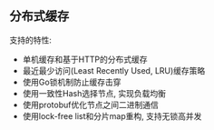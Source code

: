 ## 分布式缓存

支持的特性:
* 单机缓存和基于HTTP的分布式缓存
* 最近最少访问(Least Recently Used, LRU)缓存策略
* 使用Go锁机制防止缓存击穿
* 使用一致性Hash选择节点, 实现负载均衡
* 使用protobuf优化节点之间二进制通信
* 使用lock-free list和分片map重构, 支持无锁高并发